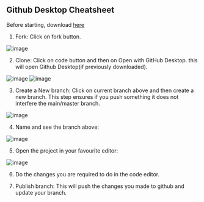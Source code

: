 ## Github Desktop Cheatsheet

Before starting, download [here](https://desktop.github.com/)

1. Fork: Click on fork button.

![image](https://user-images.githubusercontent.com/70380794/135708870-8ff5e957-8354-4a4b-965c-d7cae14176d8.png)


2. Clone: Click on code button and then on Open with GitHub Desktop. this will open Github Desktop(if previously downloaded).
 
![image](https://user-images.githubusercontent.com/70380794/135708895-ac46ce1d-ed21-42eb-a433-d752c1326dd9.png)
![image](https://user-images.githubusercontent.com/70380794/135708907-26835e0f-72b1-4a99-b0e7-67375add02d1.png)

 
3. Create a New branch: Click on current branch above and then create a new branch. This step ensures if you push something it does not interfere the main/master branch.
 
 ![image](https://user-images.githubusercontent.com/70380794/135708918-52739099-d997-45ee-b91a-461eb673de52.png)


4. Name and see the branch above:
 
 ![image](https://user-images.githubusercontent.com/70380794/135708921-a3772bb6-4502-440c-8f65-2092eec365e1.png)


5. Open the project in your favourite editor: 
 
 ![image](https://user-images.githubusercontent.com/70380794/135708934-dd8ce16d-6855-4d16-9917-a020f6b56454.png)
 
6. Do the changes you are required to do in the code editor. 

7. Publish branch: This will push the changes you made to github and update your branch. 
